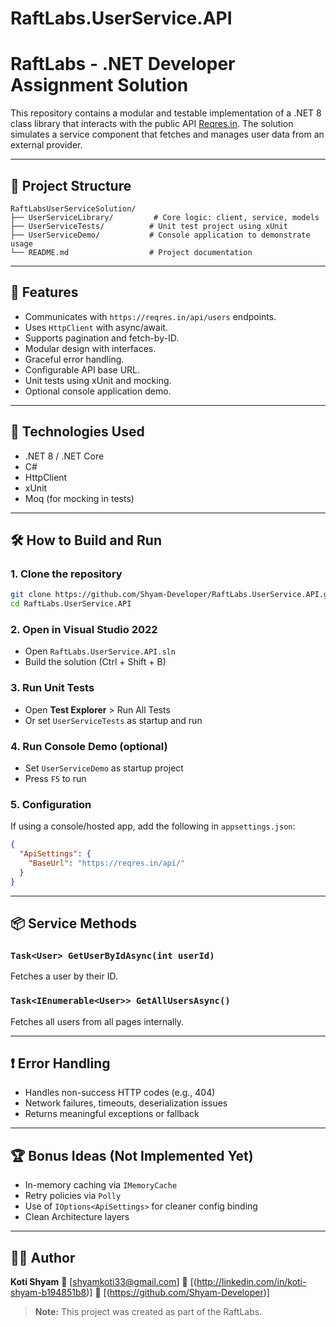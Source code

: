 # RaftLabs.UserService.API  
# RaftLabs - .NET Developer Assignment Solution

This repository contains a modular and testable implementation of a .NET 8 class library that interacts with the public API [Reqres.in](https://reqres.in/). The solution simulates a service component that fetches and manages user data from an external provider.

---

## 📌 Project Structure

```
RaftLabsUserServiceSolution/
├── UserServiceLibrary/         # Core logic: client, service, models
├── UserServiceTests/          # Unit test project using xUnit
├── UserServiceDemo/           # Console application to demonstrate usage
└── README.md                  # Project documentation
```

---

## 🚀 Features

* Communicates with `https://reqres.in/api/users` endpoints.
* Uses `HttpClient` with async/await.
* Supports pagination and fetch-by-ID.
* Modular design with interfaces.
* Graceful error handling.
* Configurable API base URL.
* Unit tests using xUnit and mocking.
* Optional console application demo.

---

## 🧪 Technologies Used

* .NET 8 / .NET Core
* C#
* HttpClient
* xUnit
* Moq (for mocking in tests)

---

## 🛠 How to Build and Run

### 1. Clone the repository

```bash
git clone https://github.com/Shyam-Developer/RaftLabs.UserService.API.git
cd RaftLabs.UserService.API
```

### 2. Open in Visual Studio 2022

* Open `RaftLabs.UserService.API.sln`
* Build the solution (Ctrl + Shift + B)

### 3. Run Unit Tests

* Open **Test Explorer** > Run All Tests
* Or set `UserServiceTests` as startup and run

### 4. Run Console Demo (optional)

* Set `UserServiceDemo` as startup project
* Press `F5` to run

### 5. Configuration

If using a console/hosted app, add the following in `appsettings.json`:

```json
{
  "ApiSettings": {
    "BaseUrl": "https://reqres.in/api/"
  }
}
```

---

## 📦 Service Methods

### `Task<User> GetUserByIdAsync(int userId)`

Fetches a user by their ID.

### `Task<IEnumerable<User>> GetAllUsersAsync()`

Fetches all users from all pages internally.

---

## ❗ Error Handling

* Handles non-success HTTP codes (e.g., 404)
* Network failures, timeouts, deserialization issues
* Returns meaningful exceptions or fallback

---

## 🏆 Bonus Ideas (Not Implemented Yet)

* In-memory caching via `IMemoryCache`
* Retry policies via `Polly`
* Use of `IOptions<ApiSettings>` for cleaner config binding
* Clean Architecture layers

---

## 👨‍💻 Author

**Koti Shyam**
📧 \[shyamkoti33@gmail.com]
🔗 \[(http://linkedin.com/in/koti-shyam-b194851b8)]
🔗 \[(https://github.com/Shyam-Developer)]


> **Note:** This project was created as part of the RaftLabs.
